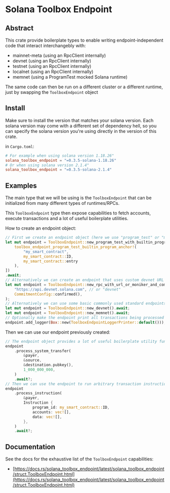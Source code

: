 # Solana Toolbox Endpoint

## Abstract

This crate provide boilerplate types to enable writing endpoint-independent code that interact interchangebly with:

- mainnet-meta (using an RpcClient internally)
- devnet (using an RpcClient internally)
- testnet (using an RpcClient internally)
- localnet (using an RpcClient internally)
- memnet (using a ProgramTest mocked Solana runtime)

The same code can then be run on a different cluster or a different runtime, just by swapping the `ToolboxEndpoint` object

## Install

Make sure to install the version that matches your solana version.
Each solana version may come with a different set of dependency hell, so you can specify the solana version you're using directly in the version of this crate.

in `Cargo.toml`:

```toml
# For example when using solana version 1.18.26"
solana_toolbox_endpoint = "=0.3.5-solana-1.18.26"
# Or when using solana version 2.1.4"
solana_toolbox_endpoint = "=0.3.5-solana-2.1.4"
```

## Examples

The main type that we will be using is the `ToolboxEndpoint` that can be initialized from many different types of runtimes/RPCs.

This `ToolboxEndpoint` type then expose capabilities to fetch accounts, execute transactions and a lot of useful boilerplate utilities.

How to create an endpoint object:

```rust
// First we create an endpoint object (here we use "program_test" or "memnet")
let mut endpoint = ToolboxEndpoint::new_program_test_with_builtin_programs(&[
    toolbox_endpoint_program_test_builtin_program_anchor!(
        "my_smart_contract",
        my_smart_contract::ID,
        my_smart_contract::entry
    ),
])
.await;
// Alternatively we can create an endpoint that uses custom devnet URL instead
let mut endpoint = ToolboxEndpoint::new_rpc_with_url_or_moniker_and_commitment(
    "https://api.devnet.solana.com", // or "devnet"
    CommitmentConfig::confirmed(),
);
// Alternatively we can use some basic commonly used standard endpoints
let mut endpoint = ToolboxEndpoint::new_devnet().await;
let mut endpoint = ToolboxEndpoint::new_memnet().await;
// Optionally make the endpoint print all transactions being processed
endpoint.add_logger(Box::new(ToolboxEndpointLoggerPrinter::default()));
```

Then we can use our endpoint previously created:

```rust
// The endpoint object provides a lot of useful boilerplate utility functions
endpoint
    .process_system_transfer(
        &payer,
        &source,
        &destination.pubkey(),
        1_000_000_000,
    )
    .await?;
// Then we can use the endpoint to run arbitrary transaction instructions
endpoint
    .process_instruction(
        &payer,
        Instruction {
            program_id: my_smart_contract::ID,
            accounts: vec![],
            data: vec![],
        },
    )
    .await?;
```

## Documentation

See the docs for the exhaustive list of the `ToolboxEndpoint` capabilities:

- [https://docs.rs/solana_toolbox_endpoint/latest/solana_toolbox_endpoint/struct.ToolboxEndpoint.html](https://docs.rs/solana_toolbox_endpoint/latest/solana_toolbox_endpoint/struct.ToolboxEndpoint.html)
